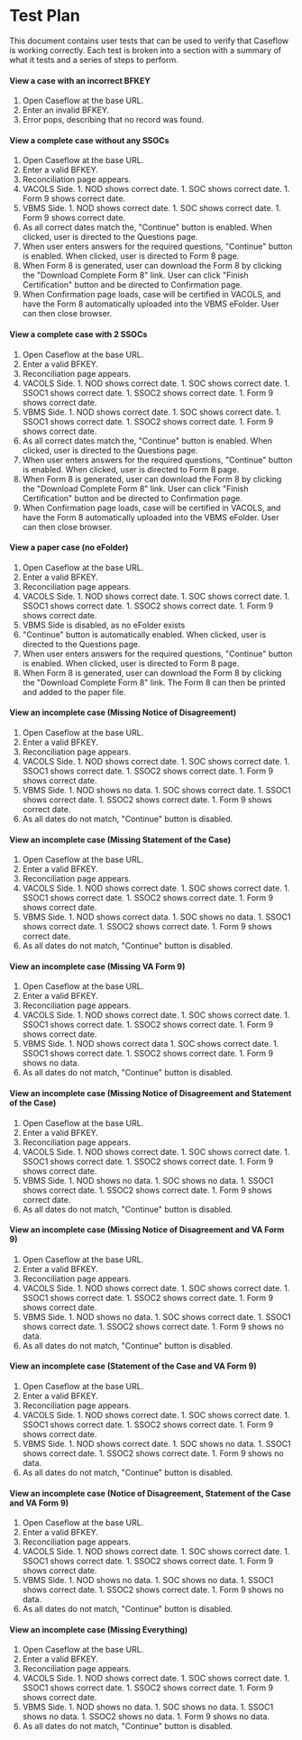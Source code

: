 # Test Plan

This document contains user tests that can be used to verify that Caseflow is working correctly. Each test is broken into a section with a summary of what it tests and a series of steps to perform.

#### View a case with an incorrect BFKEY

1. Open Caseflow at the base URL.
1. Enter an invalid BFKEY.
1. Error pops, describing that no record was found.

#### View a complete case without any SSOCs

1. Open Caseflow at the base URL.
1. Enter a valid BFKEY.
1. Reconciliation page appears.
  1. VACOLS Side.
    1. NOD shows correct date.
    1. SOC shows correct date.
    1. Form 9 shows correct date.
  1. VBMS Side.
    1. NOD shows correct date.
    1. SOC shows correct date.
    1. Form 9 shows correct date.
1. As all correct dates match the, "Continue" button is enabled. When clicked, user is directed to the Questions page.
1. When user enters answers for the required questions, "Continue" button is enabled.  When clicked, user is directed to Form 8 page.
1. When Form 8 is generated, user can download the Form 8 by clicking the "Download Complete Form 8" link.  User can click "Finish Certification" button and be directed to Confirmation page.
1. When Confirmation page loads, case will be certified in VACOLS, and have the Form 8 automatically uploaded into the VBMS eFolder.  User can then close browser.


#### View a complete case with 2 SSOCs

1. Open Caseflow at the base URL.
1. Enter a valid BFKEY.
1. Reconciliation page appears.
  1. VACOLS Side.
    1. NOD shows correct date.
    1. SOC shows correct date.
    1. SSOC1 shows correct date.
    1. SSOC2 shows correct date.
    1. Form 9 shows correct date.
  1. VBMS Side.
    1. NOD shows correct date.
    1. SOC shows correct date.
    1. SSOC1 shows correct date.
    1. SSOC2 shows correct date.
    1. Form 9 shows correct date.
1. As all correct dates match the, "Continue" button is enabled. When clicked, user is directed to the Questions page.
1. When user enters answers for the required questions, "Continue" button is enabled.  When clicked, user is directed to Form 8 page.
1. When Form 8 is generated, user can download the Form 8 by clicking the "Download Complete Form 8" link.  User can click "Finish Certification" button and be directed to Confirmation page.
1. When Confirmation page loads, case will be certified in VACOLS, and have the Form 8 automatically uploaded into the VBMS eFolder.  User can then close browser.


#### View a paper case (no eFolder)

1. Open Caseflow at the base URL.
1. Enter a valid BFKEY.
1. Reconciliation page appears.
  1. VACOLS Side.
    1. NOD shows correct date.
    1. SOC shows correct date.
    1. SSOC1 shows correct date.
    1. SSOC2 shows correct date.
    1. Form 9 shows correct date.
  1. VBMS Side is disabled, as no eFolder exists
1. "Continue" button is automatically enabled. When clicked, user is directed to the Questions page.
1. When user enters answers for the required questions, "Continue" button is enabled.  When clicked, user is directed to Form 8 page.
1. When Form 8 is generated, user can download the Form 8 by clicking the "Download Complete Form 8" link.  The Form 8 can then be printed and added to the paper file.


#### View an incomplete case (Missing Notice of Disagreement)

1. Open Caseflow at the base URL.
1. Enter a valid BFKEY.
1. Reconciliation page appears.
  1. VACOLS Side.
    1. NOD shows correct date.
    1. SOC shows correct date.
    1. SSOC1 shows correct date.
    1. SSOC2 shows correct date.
    1. Form 9 shows correct date.
  1. VBMS Side.
    1. NOD shows no data.
    1. SOC shows correct date.
    1. SSOC1 shows correct date.
    1. SSOC2 shows correct date.
    1. Form 9 shows correct date.
1. As all dates do not match, "Continue" button is disabled.


#### View an incomplete case (Missing Statement of the Case)

1. Open Caseflow at the base URL.
1. Enter a valid BFKEY.
1. Reconciliation page appears.
  1. VACOLS Side.
    1. NOD shows correct date.
    1. SOC shows correct date.
    1. SSOC1 shows correct date.
    1. SSOC2 shows correct date.
    1. Form 9 shows correct date.
  1. VBMS Side.
    1. NOD shows correct data.
    1. SOC shows no data.
    1. SSOC1 shows correct date.
    1. SSOC2 shows correct date.
    1. Form 9 shows correct date.
1. As all dates do not match, "Continue" button is disabled.


#### View an incomplete case (Missing VA Form 9)

1. Open Caseflow at the base URL.
1. Enter a valid BFKEY.
1. Reconciliation page appears.
  1. VACOLS Side.
    1. NOD shows correct date.
    1. SOC shows correct date.
    1. SSOC1 shows correct date.
    1. SSOC2 shows correct date.
    1. Form 9 shows correct date.
  1. VBMS Side.
    1. NOD shows correct data
    1. SOC shows correct date.
    1. SSOC1 shows correct date.
    1. SSOC2 shows correct date.
    1. Form 9 shows no data.
1. As all dates do not match, "Continue" button is disabled.


#### View an incomplete case (Missing Notice of Disagreement and Statement of the Case)

1. Open Caseflow at the base URL.
1. Enter a valid BFKEY.
1. Reconciliation page appears.
  1. VACOLS Side.
    1. NOD shows correct date.
    1. SOC shows correct date.
    1. SSOC1 shows correct date.
    1. SSOC2 shows correct date.
    1. Form 9 shows correct date.
  1. VBMS Side.
    1. NOD shows no data.
    1. SOC shows no data.
    1. SSOC1 shows correct date.
    1. SSOC2 shows correct date.
    1. Form 9 shows correct date.
1. As all dates do not match, "Continue" button is disabled.



#### View an incomplete case (Missing Notice of Disagreement and VA Form 9)

1. Open Caseflow at the base URL.
1. Enter a valid BFKEY.
1. Reconciliation page appears.
  1. VACOLS Side.
    1. NOD shows correct date.
    1. SOC shows correct date.
    1. SSOC1 shows correct date.
    1. SSOC2 shows correct date.
    1. Form 9 shows correct date.
  1. VBMS Side.
    1. NOD shows no data.
    1. SOC shows correct date.
    1. SSOC1 shows correct date.
    1. SSOC2 shows correct date.
    1. Form 9 shows no data.
1. As all dates do not match, "Continue" button is disabled.


#### View an incomplete case (Statement of the Case and VA Form 9)

1. Open Caseflow at the base URL.
1. Enter a valid BFKEY.
1. Reconciliation page appears.
  1. VACOLS Side.
    1. NOD shows correct date.
    1. SOC shows correct date.
    1. SSOC1 shows correct date.
    1. SSOC2 shows correct date.
    1. Form 9 shows correct date.
  1. VBMS Side.
    1. NOD shows correct date.
    1. SOC shows no data.
    1. SSOC1 shows correct date.
    1. SSOC2 shows correct date.
    1. Form 9 shows no data.
1. As all dates do not match, "Continue" button is disabled.


#### View an incomplete case (Notice of Disagreement, Statement of the Case and VA Form 9)

1. Open Caseflow at the base URL.
1. Enter a valid BFKEY.
1. Reconciliation page appears.
  1. VACOLS Side.
    1. NOD shows correct date.
    1. SOC shows correct date.
    1. SSOC1 shows correct date.
    1. SSOC2 shows correct date.
    1. Form 9 shows correct date.
  1. VBMS Side.
    1. NOD shows no data.
    1. SOC shows no data.
    1. SSOC1 shows correct date.
    1. SSOC2 shows correct date.
    1. Form 9 shows no data.
1. As all dates do not match, "Continue" button is disabled.


#### View an incomplete case (Missing Everything)

1. Open Caseflow at the base URL.
1. Enter a valid BFKEY.
1. Reconciliation page appears.
  1. VACOLS Side.
    1. NOD shows correct date.
    1. SOC shows correct date.
    1. SSOC1 shows correct date.
    1. SSOC2 shows correct date.
    1. Form 9 shows correct date.
  1. VBMS Side.
    1. NOD shows no data.
    1. SOC shows no data.
    1. SSOC1 shows no data.
    1. SSOC2 shows no data.
    1. Form 9 shows no data.
1. As all dates do not match, "Continue" button is disabled.
